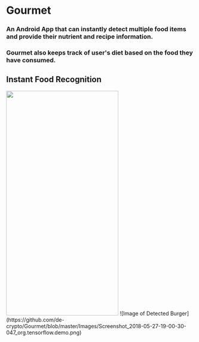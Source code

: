 # Gourmet

### An Android App that can instantly detect multiple food items and provide their nutrient and recipe information.
### Gourmet also keeps track of user's diet based on the food they have consumed.

## Instant Food Recognition
<img src="(https://github.com/de-crypto/Gourmet/blob/master/Images/Screenshot_2018-05-26-20-04-14-429_org.tensorflow.demo.png" width="300" height="600">
![Image of Detected Burger](https://github.com/de-crypto/Gourmet/blob/master/Images/Screenshot_2018-05-27-19-00-30-047_org.tensorflow.demo.png)
